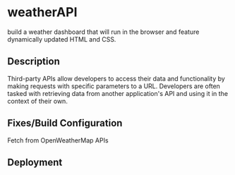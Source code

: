 # weatherAPI

build a weather dashboard that will run in the browser and feature dynamically updated HTML and CSS.
## Description

Third-party APIs allow developers to access their data and functionality by making requests with specific parameters to a URL. Developers are often tasked with retrieving data from another application's API and using it in the context of their own.
## Fixes/Build Configuration

Fetch from OpenWeatherMap APIs
## Deployment

